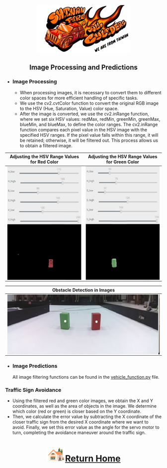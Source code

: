 <div align="center"><img src="../../other/img/logo.png" width="300" alt=" logo"></div>

## <div align="center">Image Processing and Predictions</div> 

 - ### Image Processing  
    - When processing images, it is necessary to convert them to different color spaces for more efficient handling of specific tasks.  
    - We use the cv2.cvtColor function to convert the original RGB image to the HSV (Hue, Saturation, Value) color space.  
    - After the image is converted, we use the cv2.inRange function, where we set six HSV values: redMax, redMin, greenMin, greenMax, blueMin, and blueMax, to define the color ranges. The cv2.inRange function compares each pixel value in the HSV image with the specified HSV ranges. If the pixel value falls within this range, it will be retained; otherwise, it will be filtered out. This process allows us to obtain a filtered image.  

<div align="center">

|Adjusting the HSV Range Values for Red Color|Adjusting the HSV Range Values for Green Color|
|:----:|:----:|
|<img src="./img/red_HSV_value_range.png" width = "350" height = "" alt="red_HSV_value_range" align=center />|<img src="./img/green_HSV_value_range.png" width = "350" height = "" alt="green_HSV_value_range" align=center />|

|Obstacle Detection in Images|
|:----:|
|<img src="./img/Obstacle_detection.png" alt="Obstacle_detection" align=center />|
</div>


 - ### Image Predictions
    All image filtering functions can be found in the [vehicle_function.py](../Programming/Obstacle_Challenge/vehicle_function.py) file.

### Traffic Sign Avoidance  
- Using the filtered red and green color images, we obtain the X and Y coordinates, as well as the area of objects in the image. We determine which color (red or green) is closer based on the Y coordinate.  
- Then, we calculate the error value by subtracting the X coordinate of the closer traffic sign from the desired X coordinate where we want to avoid. Finally, we set this error value as the angle for the servo motor to turn, completing the avoidance maneuver around the traffic sign.  

# <div align="center">![HOME](../../other/img/Home.png)[Return Home](../../)</div>  
